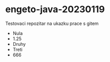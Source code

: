 # engeto-java-20230119
Testovaci repozitar na ukazku prace s gitem

- Nula
- 1.25
- Druhy
- Treti
- 666
